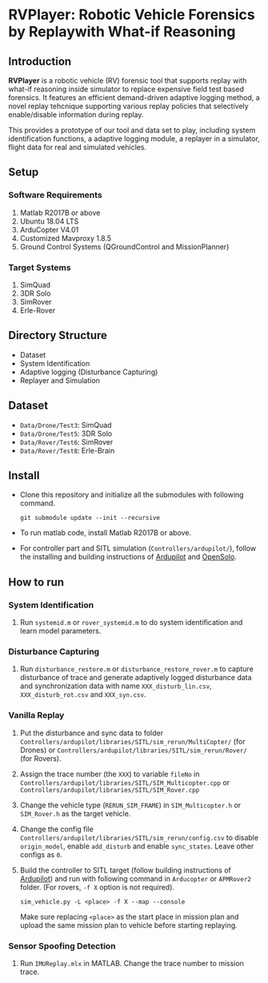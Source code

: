 # RVPlayer: Robotic Vehicle Forensics by Replaywith What-if Reasoning

## Introduction

**RVPlayer** is a robotic vehicle (RV) forensic tool that supports replay with what-if reasoning inside simulator to replace expensive field test based forensics. It features an efficient demand-driven adaptive logging method, a novel replay tehcnique supporting various replay policies that selectively enable/disable information during replay. 

This provides a prototype of our tool and data set to play, including system identification functions, a adaptive logging module, a replayer in a simulator, flight data for real and simulated vehicles.


## Setup

### Software Requirements
1. Matlab R2017B or above
2. Ubuntu 18.04 LTS
3. ArduCopter V4.01
4. Customized Mavproxy 1.8.5
5. Ground Control Systems (QGroundControl and MissionPlanner)
 

### Target Systems
1. SimQuad
2. 3DR Solo
3. SimRover
4. Erle-Rover

## Directory Structure

* Dataset
* System Identification
* Adaptive logging (Disturbance Capturing)
* Replayer and Simulation

## Dataset

* `Data/Drone/Test3`: SimQuad
* `Data/Drone/Test5`: 3DR Solo
* `Data/Rover/Test6`: SimRover
* `Data/Rover/Test8`: Erle-Brain


## Install

- Clone this repository and initialize all the submodules with following command.

    ```
    git submodule update --init --recursive
    ```

- To run matlab code, install Matlab R2017B or above.

- For controller part and SITL simulation (`Controllers/ardupilot/`), follow the installing and building instructions of [Ardupilot](https://ardupilot.org/dev/docs/where-to-get-the-code.html) and [OpenSolo](https://github.com/OpenSolo/OpenSolo/wiki). 

## How to run

### System Identification

1. Run `systemid.m` or `rover_systemid.m` to do system identification and learn model parameters.

### Disturbance Capturing
1. Run `disturbance_restore.m` or `disturbance_restore_rover.m` to capture disturbance of trace and generate adaptively logged disturbance data and synchronization data with name `XXX_disturb_lin.csv`, `XXX_disturb_rot.csv` and `XXX_syn.csv`.

### Vanilla Replay
1. Put the disturbance and sync data to folder `Controllers/ardupilot/libraries/SITL/sim_rerun/MultiCopter/` (for Drones) or `Controllers/ardupilot/libraries/SITL/sim_rerun/Rover/` (for Rovers).
4. Assign the trace number (the `XXX`) to variable `fileNo` in `Controllers/ardupilot/libraries/SITL/SIM_Multicopter.cpp` or `Controllers/ardupilot/libraries/SITL/SIM_Rover.cpp`
5. Change the vehicle type (`RERUN_SIM_FRAME`) in `SIM_Multicopter.h` or `SIM_Rover.h` as the target vehicle.
6. Change the config file `Controllers/ardupilot/libraries/SITL/sim_rerun/config.csv` to disable `origin_model`, enable `add_disturb` and enable `sync_states`. Leave other configs as `0`. 
7. Build the controller to SITL target (follow building instructions of [Ardupilot](https://ardupilot.org/dev/docs/where-to-get-the-code.html)) and run with following command in `Arducopter` or `APMRover2` folder. (For rovers, `-f X` option is not required).
   
    ```
    sim_vehicle.py -L <place> -f X --map --console
    ```

     Make sure replacing `<place>` as the start place in mission plan and upload the same mission plan to vehicle before starting replaying.

### Sensor Spoofing Detection
1. Run `IMUReplay.mlx` in MATLAB. Change the trace number to mission trace.